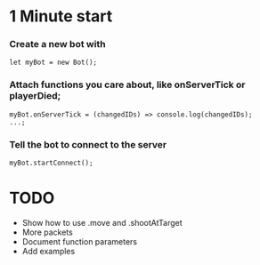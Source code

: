 # 1 Minute start
### Create a new bot with
```
let myBot = new Bot();
```

### Attach functions you care about, like onServerTick or playerDied;
```
myBot.onServerTick = (changedIDs) => console.log(changedIDs);
...;
```

### Tell the bot to connect to the server
```
myBot.startConnect();
```

# TODO
* Show how to use .move and .shootAtTarget
* More packets
* Document function parameters
* Add examples


